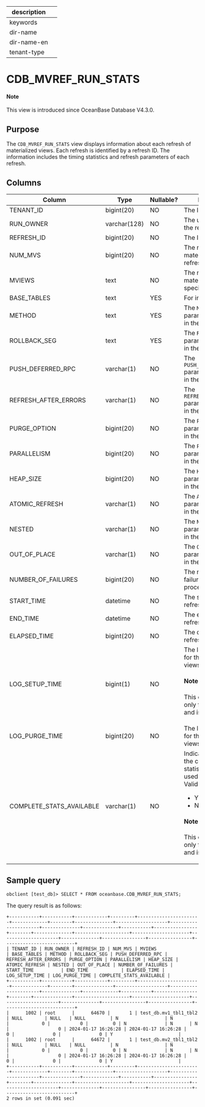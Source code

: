 | description ||
|---|---|
| keywords ||
| dir-name ||
| dir-name-en ||
| tenant-type ||

# CDB_MVREF_RUN_STATS

<main id="notice" type='explain'>
<h4>Note</h4>
<p>This view is introduced since OceanBase Database V4.3.0. </p>
</main>

## Purpose

The `CDB_MVREF_RUN_STATS` view displays information about each refresh of materialized views. Each refresh is identified by a refresh ID. The information includes the timing statistics and refresh parameters of each refresh.

## Columns

| **Column** | **Type** | **Nullable?** | **Description** |
| --- | --- | --- | --- |
| TENANT_ID | bigint(20) | NO | The ID of the tenant. |
| RUN_OWNER | varchar(128) | NO | The user that initiated the refresh. |
| REFRESH_ID | bigint(20) | NO | The ID of the refresh. |
| NUM_MVS | bigint(20) | NO | The number of materialized views refreshed. |
| MVIEWS | text | NO | The names of the materialized views specified in the API. |
| BASE_TABLES | text | YES | For internal use only. |
| METHOD | text | YES | The `METHOD` parameter specified in the API. |
| ROLLBACK_SEG | text | YES | The `ROLLBACK_SEG` parameter specified in the API. |
| PUSH_DEFERRED_RPC | varchar(1) | NO | The `PUSH_DEFERRED_RPC` parameter specified in the API. |
| REFRESH_AFTER_ERRORS | varchar(1) | NO | The `REFRESH_AFTER_ERRORS` parameter specified in the API. |
| PURGE_OPTION | bigint(20) | NO | The `PURGE_OPTION` parameter specified in the API. |
| PARALLELISM | bigint(20) | NO | The `PARALLELISM` parameter specified in the API. |
| HEAP_SIZE | bigint(20) | NO | The `HEAP_SIZE` parameter specified in the API. |
| ATOMIC_REFRESH | varchar(1) | NO | The `ATOMIC_REFRESH` parameter specified in the API. |
| NESTED | varchar(1) | NO | The `NESTED` parameter specified in the API. |
| OUT_OF_PLACE | varchar(1) | NO | The `OUT_OF_PLACE` parameter specified in the API. |
| NUMBER_OF_FAILURES | bigint(20) | NO | The number of failures occurred in processing the API. |
| START_TIME | datetime | NO | The start time of the refresh. |
| END_TIME | datetime | NO | The end time of the refresh. |
| ELAPSED_TIME | bigint(20) | NO | The duration of the refresh, in seconds. |
| LOG_SETUP_TIME | bigint(1) | NO | The log setup time for the materialized views, in seconds.<main id="notice" type='explain'> <h4>Note</h4><p>This column is used only for compatibility and is `0` by default. </p></main> |
| LOG_PURGE_TIME | bigint(20) | NO | The log purge time for the materialized views, in seconds. |
| COMPLETE_STATS_AVAILABLE | varchar(1) | NO | Indicates whether all the complete refresh statistics can be used for this refresh. Valid values:<ul><li> Y </li><li>N </li></ul><main id="notice" type='explain'> <h4>Note</h4><p>This column is used only for compatibility and is `Y` by default. </p></main> |

## Sample query

```shell
obclient [test_db]> SELECT * FROM oceanbase.CDB_MVREF_RUN_STATS;
```

The query result is as follows:

```shell
+-----------+-----------+------------+---------+-----------------------+-------------+--------+--------------+-------------------+----------------------+--------------+-------------+-----------+----------------+--------+--------------+--------------------+---------------------+---------------------+--------------+----------------+----------------+--------------------------+
| TENANT_ID | RUN_OWNER | REFRESH_ID | NUM_MVS | MVIEWS                | BASE_TABLES | METHOD | ROLLBACK_SEG | PUSH_DEFERRED_RPC | REFRESH_AFTER_ERRORS | PURGE_OPTION | PARALLELISM | HEAP_SIZE | ATOMIC_REFRESH | NESTED | OUT_OF_PLACE | NUMBER_OF_FAILURES | START_TIME          | END_TIME            | ELAPSED_TIME | LOG_SETUP_TIME | LOG_PURGE_TIME | COMPLETE_STATS_AVAILABLE |
+-----------+-----------+------------+---------+-----------------------+-------------+--------+--------------+-------------------+----------------------+--------------+-------------+-----------+----------------+--------+--------------+--------------------+---------------------+---------------------+--------------+----------------+----------------+--------------------------+
|      1002 | root      |      64670 |       1 | test_db.mv1_tbl1_tbl2 | NULL        | NULL   | NULL         | N                 | N                    |            0 |           0 |         0 | N              | N      | N            |                  0 | 2024-01-17 16:26:28 | 2024-01-17 16:26:28 |            0 |              0 |              0 | Y                        |
|      1002 | root      |      64672 |       1 | test_db.mv2_tbl1_tbl2 | NULL        | NULL   | NULL         | N                 | N                    |            0 |           0 |         0 | N              | N      | N            |                  0 | 2024-01-17 16:26:28 | 2024-01-17 16:26:28 |            0 |              0 |              0 | Y                        |
+-----------+-----------+------------+---------+-----------------------+-------------+--------+--------------+-------------------+----------------------+--------------+-------------+-----------+----------------+--------+--------------+--------------------+---------------------+---------------------+--------------+----------------+----------------+--------------------------+
2 rows in set (0.091 sec)
```
